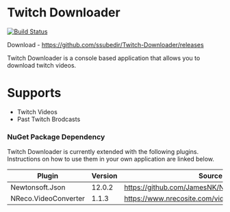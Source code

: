 # Twitch Downloader
[![Build Status](https://travis-ci.org/joemccann/dillinger.svg?branch=master)](https://travis-ci.org/joemccann/dillinger)

Download - https://github.com/ssubedir/Twitch-Downloader/releases

Twitch Downloader is a console based application that allows you to download twitch videos. 

# Supports
 - Twitch Videos
 - Past Twitch Brodcasts 


### NuGet Package Dependency

Twitch Downloader is currently extended with the following plugins. Instructions on how to use them in your own application are linked below.

| Plugin | Version | Source |
| ------ | ------ | ------ |
| Newtonsoft.Json |  12.0.2    | https://github.com/JamesNK/Newtonsoft.Json |
| NReco.VideoConverter | 1.1.3  |  https://www.nrecosite.com/video_converter_net.aspx |

